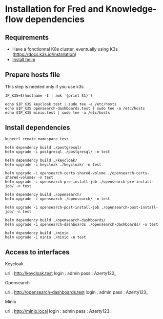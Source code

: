 # Installation for Fred and Knowledge-flow dependencies

## Requirements

- Have a fonctionnal K8s cluster, eventually using K3s (https://docs.k3s.io/installation)
- [Install helm](https://helm.sh/docs/intro/install/)

## Prepare hosts file

This step is needed only if you use k3s

```
IP_K3S=$(hostname -I | awk '{print $1}')

echo $IP_K3S keycloak.test | sudo tee -a /etc/hosts
echo $IP_K3S opensearch-dashboards.test | sudo tee -a /etc/hosts
echo $IP_K3S minio.test | sudo tee -a /etc/hosts
```

## Install dependencies

```
kubectl create namespace test

helm dependency build ./postgresql/
helm upgrade -i postgresql ./postgresql/ -n test

helm dependency build ./keycloak/
helm upgrade -i keycloak ./keycloak/ -n test

helm upgrade -i opensearch-certs-shared-volume ./opensearch-certs-shared-volume/ -n test
helm upgrade -i opensearch-pre-install-job ./opensearch-pre-install-job/ -n test

helm dependency build ./opensearch/
helm upgrade -i opensearch ./opensearch/ -n test

helm upgrade -i opensearch-post-install-job ./opensearch-post-install-job/ -n test

helm dependency build ./opensearch-dashboards/
helm upgrade -i opensearch-dashboards ./opensearch-dashboards/ -n test

helm dependency build ./minio
helm upgrade -i minio ./minio -n test
```

## Access to interfaces


Keycloak

url : http://keycloak.test
login : admin
pass : Azerty123_


Opensearch

url : http://opensearch-dashboards.test
login : admin
pass : Azerty123_


Minio

url : http://minio.local
login : admin
pass : Azerty123_
